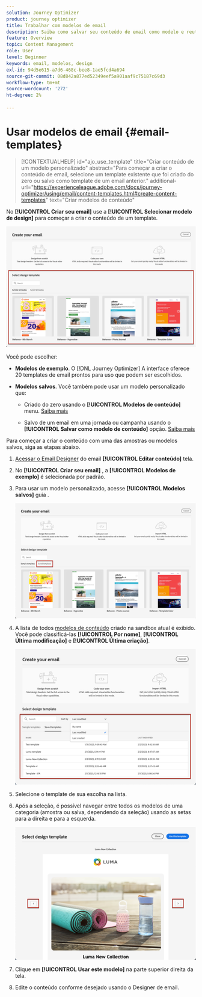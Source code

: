 ```yaml
---
solution: Journey Optimizer
product: journey optimizer
title: Trabalhar com modelos de email
description: Saiba como salvar seu conteúdo de email como modelo e reutilizá-lo no Journey Optimizer
feature: Overview
topic: Content Management
role: User
level: Beginner
keywords: email, modelos, design
exl-id: 94d5e615-a7d6-468c-bee8-1ae5fcd4a694
source-git-commit: 08d842a877ed52349eef5a901aaf9c75187c69d3
workflow-type: tm+mt
source-wordcount: '272'
ht-degree: 2%

---
```


# Usar modelos de email {#email-templates}

>[!CONTEXTUALHELP]
>id="ajo_use_template"
>title="Criar conteúdo de um modelo personalizado"
>abstract="Para começar a criar o conteúdo de email, selecione um template existente que foi criado do zero ou salvo como template de um email anterior."
>additional-url="https://experienceleague.adobe.com/docs/journey-optimizer/using/email/content-templates.html#create-content-templates" text="Criar modelos de conteúdo"

No **[!UICONTROL Criar seu email]** use a **[!UICONTROL Selecionar modelo de design]** para começar a criar o conteúdo de um template.

![](assets/email_designer-templates.png)

Você pode escolher:

* **Modelos de exemplo**. O [!DNL Journey Optimizer] A interface oferece 20 templates de email prontos para uso que podem ser escolhidos.

* **Modelos salvos**. Você também pode usar um modelo personalizado que:

   * Criado do zero usando o **[!UICONTROL Modelos de conteúdo]** menu. [Saiba mais](content-templates.md#create-template-from-scratch)

   * Salvo de um email em uma jornada ou campanha usando o **[!UICONTROL Salvar como modelo de conteúdo]** opção. [Saiba mais](content-templates.md#save-as-template)

Para começar a criar o conteúdo com uma das amostras ou modelos salvos, siga as etapas abaixo.

1. [Acessar o Email Designer](get-started-email-design.md) do email **[!UICONTROL Editar conteúdo]** tela.

1. No **[!UICONTROL Criar seu email]** , a **[!UICONTROL Modelos de exemplo]** é selecionada por padrão.

1. Para usar um modelo personalizado, acesse **[!UICONTROL Modelos salvos]** guia .

   ![](assets/email_designer-saved-templates-tab.png)

1. A lista de todos [modelos de conteúdo](content-templates.md#create-content-templates) criado na sandbox atual é exibido. Você pode classificá-las **[!UICONTROL Por nome]**, **[!UICONTROL Última modificação]** e **[!UICONTROL Última criação]**.

   ![](assets/email_designer-saved-templates-filter.png)

1. Selecione o template de sua escolha na lista.

1. Após a seleção, é possível navegar entre todos os modelos de uma categoria (amostra ou salva, dependendo da seleção) usando as setas para a direita e para a esquerda.

   ![](assets/email_designer-saved-templates-navigate.png)

1. Clique em **[!UICONTROL Usar este modelo]** na parte superior direita da tela.

1. Edite o conteúdo conforme desejado usando o Designer de email.
